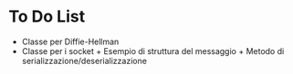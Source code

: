 # To Do List

* Classe per Diffie-Hellman
* Classe per i socket + Esempio di struttura del messaggio + Metodo di serializzazione/deserializzazione
